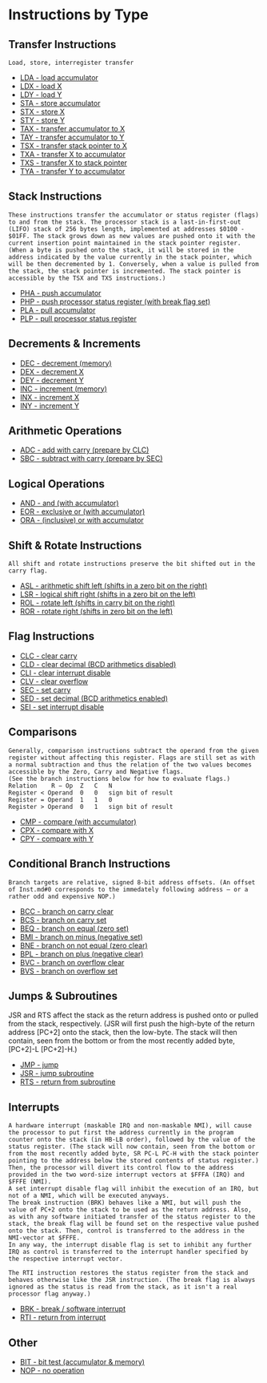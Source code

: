 # Instructions by Type

## Transfer Instructions

    Load, store, interregister transfer

- [LDA - load accumulator](Inst.md#lda)
- [LDX - load X](Inst.md#ldx)
- [LDY - load Y](Inst.md#ldy)
- [STA - store accumulator](Inst.md#sta)
- [STX - store X](Inst.md#stx)
- [STY - store Y](Inst.md#sty)
- [TAX - transfer accumulator to X](Inst.md#tax)
- [TAY - transfer accumulator to Y](Inst.md#tay)
- [TSX - transfer stack pointer to X](Inst.md#tsx)
- [TXA - transfer X to accumulator](Inst.md#txa)
- [TXS - transfer X to stack pointer](Inst.md#txs)
- [TYA - transfer Y to accumulator](Inst.md#tya)

## Stack Instructions

    These instructions transfer the accumulator or status register (flags) to and from the stack. The processor stack is a last-in-first-out (LIFO) stack of 256 bytes length, implemented at addresses $0100 - $01FF. The stack grows down as new values are pushed onto it with the current insertion point maintained in the stack pointer register.
    (When a byte is pushed onto the stack, it will be stored in the address indicated by the value currently in the stack pointer, which will be then decremented by 1. Conversely, when a value is pulled from the stack, the stack pointer is incremented. The stack pointer is accessible by the TSX and TXS instructions.)

- [PHA - push accumulator](Inst.md#pha)
- [PHP - push processor status register (with break flag set)](Inst.md#php)
- [PLA - pull accumulator](Inst.md#pla)
- [PLP - pull processor status register](Inst.md#plp)

## Decrements & Increments

- [DEC - decrement (memory)](Inst.md#dec)
- [DEX - decrement X](Inst.md#dex)
- [DEY - decrement Y](Inst.md#dey)
- [INC - increment (memory)](Inst.md#inc)
- [INX - increment X](Inst.md#inx)
- [INY - increment Y](Inst.md#iny)

## Arithmetic Operations

- [ADC - add with carry (prepare by CLC)](Inst.md#adc)
- [SBC - subtract with carry (prepare by SEC)](Inst.md#sbc)

## Logical Operations

- [AND - and (with accumulator)](Inst.md#and)
- [EOR - exclusive or (with accumulator)](Inst.md#eor)
- [ORA - (inclusive) or with accumulator](Inst.md#ora)

## Shift & Rotate Instructions

    All shift and rotate instructions preserve the bit shifted out in the carry flag.

- [ASL - arithmetic shift left (shifts in a zero bit on the right)](Inst.md#asl)
- [LSR - logical shift right (shifts in a zero bit on the left)](Inst.md#lsr)
- [ROL - rotate left (shifts in carry bit on the right)](Inst.md#rol)
- [ROR - rotate right (shifts in zero bit on the left)](Inst.md#ror)

## Flag Instructions

- [CLC - clear carry](Inst.md#clc)
- [CLD - clear decimal (BCD arithmetics disabled)](Inst.md#cld)
- [CLI - clear interrupt disable](Inst.md#cli)
- [CLV - clear overflow](Inst.md#clv)
- [SEC - set carry](Inst.md#sec)
- [SED - set decimal (BCD arithmetics enabled)](Inst.md#sed)
- [SEI - set interrupt disable](Inst.md#sei)

## Comparisons

    Generally, comparison instructions subtract the operand from the given register without affecting this register. Flags are still set as with a normal subtraction and thus the relation of the two values becomes accessible by the Zero, Carry and Negative flags.
    (See the branch instructions below for how to evaluate flags.)
    Relation    R − Op	Z	C	N
    Register < Operand	0	0	sign bit of result
    Register = Operand	1	1	0
    Register > Operand	0	1	sign bit of result

- [CMP - compare (with accumulator)](Inst.md#cmp)
- [CPX - compare with X](Inst.md#cpx)
- [CPY - compare with Y](Inst.md#cpy)

## Conditional Branch Instructions

    Branch targets are relative, signed 8-bit address offsets. (An offset of Inst.md#0 corresponds to the immedately following address — or a rather odd and expensive NOP.)

- [BCC - branch on carry clear](Inst.md#bcc)
- [BCS - branch on carry set](Inst.md#bcs)
- [BEQ - branch on equal (zero set)](Inst.md#beq)
- [BMI - branch on minus (negative set)](Inst.md#bmi)
- [BNE - branch on not equal (zero clear)](Inst.md#bne)
- [BPL - branch on plus (negative clear)](Inst.md#bpl)
- [BVC - branch on overflow clear](Inst.md#bvc)
- [BVS - branch on overflow set](Inst.md#bvs)

## Jumps & Subroutines

JSR and RTS affect the stack as the return address is pushed onto or pulled from the stack, respectively.
(JSR will first push the high-byte of the return address [PC+2] onto the stack, then the low-byte. The stack will then contain, seen from the bottom or from the most recently added byte, [PC+2]-L [PC+2]-H.)

- [JMP - jump](Inst.md#jmp)
- [JSR - jump subroutine](Inst.md#jsr)
- [RTS - return from subroutine](Inst.md#rts)

## Interrupts

    A hardware interrupt (maskable IRQ and non-maskable NMI), will cause the processor to put first the address currently in the program counter onto the stack (in HB-LB order), followed by the value of the status register. (The stack will now contain, seen from the bottom or from the most recently added byte, SR PC-L PC-H with the stack pointer pointing to the address below the stored contents of status register.) Then, the processor will divert its control flow to the address provided in the two word-size interrupt vectors at $FFFA (IRQ) and $FFFE (NMI).
    A set interrupt disable flag will inhibit the execution of an IRQ, but not of a NMI, which will be executed anyways.
    The break instruction (BRK) behaves like a NMI, but will push the value of PC+2 onto the stack to be used as the return address. Also, as with any software initiated transfer of the status register to the stack, the break flag will be found set on the respective value pushed onto the stack. Then, control is transferred to the address in the NMI-vector at $FFFE.
    In any way, the interrupt disable flag is set to inhibit any further IRQ as control is transferred to the interrupt handler specified by the respective interrupt vector.

    The RTI instruction restores the status register from the stack and behaves otherwise like the JSR instruction. (The break flag is always ignored as the status is read from the stack, as it isn't a real processor flag anyway.)

- [BRK - break / software interrupt](Inst.md#brk)
- [RTI - return from interrupt](Inst.md#rti)

## Other

- [BIT - bit test (accumulator & memory)](Inst.md#bit)
- [NOP - no operation](Inst.md#nop)